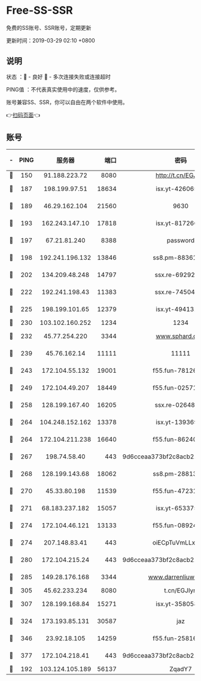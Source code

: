 # Free-SS-SSR

免费的SS账号、SSR账号，定期更新

更新时间：2019-03-29 02:10 +0800

## 说明

状态     ：🙂 - 良好 🙁 - 多次连接失败或连接超时

PING值   ：不代表真实使用中的速度，仅供参考。

账号兼容SS、SSR，你可以自由在两个软件中使用。

👉[扫码页面](https://liesauer.github.io/Free-SS-SSR/)👈

## 账号

|-|PING|服务器|端口|密码|加密方式|区域|
|:----:|:----:|:-----:|-----:|:----:|:----:|:----:|
|🙂|150|91.188.223.72|8080|http://t.cn/EGJIyrl|rc4-md5|RU|
|🙂|187|198.199.97.51|18634|isx.yt-42606522|aes-256-cfb|US|
|🙂|189|46.29.162.104|21560|9630|aes-128-ctr|RU|
|🙂|193|162.243.147.10|17818|isx.yt-81726610|aes-256-cfb|US|
|🙂|197|67.21.81.240|8388|password|aes-256-cfb|US|
|🙂|198|192.241.196.132|13846|ss8.pm-88361455|aes-256-cfb|US|
|🙂|202|134.209.48.248|14797|ssx.re-69292287|aes-256-cfb|US|
|🙂|222|192.241.198.43|11383|ssx.re-74504347|aes-256-cfb|US|
|🙂|225|198.199.101.65|12379|isx.yt-49413164|aes-256-cfb|US|
|🙂|230|103.102.160.252|1234|1234|rc4-md5|JP|
|🙂|232|45.77.254.220|3344|www.sphard.com|aes-256-cfb|SG|
|🙂|239|45.76.162.14|11111|11111|aes-256-cfb|SG|
|🙂|243|172.104.55.132|19001|f55.fun-78126963|aes-256-cfb|SG|
|🙂|249|172.104.49.207|18449|f55.fun-02571373|aes-256-cfb|SG|
|🙂|258|128.199.167.40|16205|ssx.re-02648132|aes-256-cfb|SG|
|🙂|264|104.248.152.162|13378|isx.yt-13936918|aes-256-cfb|SG|
|🙂|264|172.104.211.238|16640|f55.fun-86240791|aes-256-cfb|US|
|🙂|267|198.74.58.40|443|9d6cceaa373bf2c8acb22e60b6a58be6|aes-256-cfb|US|
|🙂|268|128.199.143.68|18062|ss8.pm-28813046|aes-256-cfb|SG|
|🙂|270|45.33.80.198|11539|f55.fun-47231627|aes-256-cfb|US|
|🙂|271|68.183.237.182|15057|isx.yt-65337564|aes-256-cfb|SG|
|🙂|274|172.104.46.121|13133|f55.fun-08924883|aes-256-cfb|SG|
|🙂|274|207.148.83.41|443|oiECpTuVmLLxk4Ts|aes-256-cfb|AU|
|🙂|280|172.104.215.24|443|9d6cceaa373bf2c8acb22e60b6a58be6|aes-256-cfb|US|
|🙂|285|149.28.176.168|3344|www.darrenliuwei.com|aes-256-cfb|AU|
|🙂|305|45.62.233.234|8080|t.cn/EGJIyrl|rc4-md5|CA|
|🙂|307|128.199.168.84|15271|isx.yt-35805853|aes-256-cfb|SG|
|🙂|324|173.193.85.131|30587|jaz|aes-256-cfb|US|
|🙂|346|23.92.18.105|14259|f55.fun-25816002|aes-256-cfb|US|
|🙂|377|172.104.218.41|443|9d6cceaa373bf2c8acb22e60b6a58be6|aes-256-cfb|US|
|🙂|192|103.124.105.189|56137|ZqadY7|chacha20|US|
